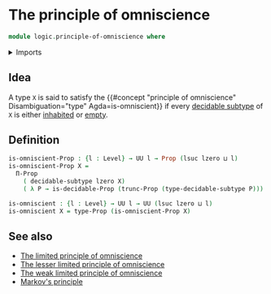 # The principle of omniscience

```agda
module logic.principle-of-omniscience where
```

<details><summary>Imports</summary>

```agda
open import foundation.decidable-subtypes
open import foundation.propositional-truncations
open import foundation.universe-levels

open import foundation-core.decidable-propositions
open import foundation-core.propositions
```

</details>

## Idea

A type `X` is said to satisfy the
{{#concept "principle of omniscience" Disambiguation="type" Agda=is-omniscient}}
if every [decidable subtype](foundation.decidable-subtypes.md) of `X` is either
[inhabited](foundation.inhabited-types.md) or
[empty](foundation-core.empty-types.md).

## Definition

```agda
is-omniscient-Prop : {l : Level} → UU l → Prop (lsuc lzero ⊔ l)
is-omniscient-Prop X =
  Π-Prop
    ( decidable-subtype lzero X)
    ( λ P → is-decidable-Prop (trunc-Prop (type-decidable-subtype P)))

is-omniscient : {l : Level} → UU l → UU (lsuc lzero ⊔ l)
is-omniscient X = type-Prop (is-omniscient-Prop X)
```

## See also

- [The limited principle of omniscience](logic.limited-principle-of-omniscience.md)
- [The lesser limited principle of omniscience](logic.lesser-limited-principle-of-omniscience.md)
- [The weak limited principle of omniscience](logic.weak-limited-principle-of-omniscience.md)
- [Markov's principle](logic.markovs-principle.md)
